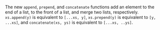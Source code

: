 The new `append`, `prepend`, and `concatenate` functions add an element to the
end of a list, to the front of a list, and merge two lists, respectively.
`xs.append(y)` is equivalent to `[...xs, y]`, `xs.prepend(y)` is equivalent to
`[y, ...xs]`, and `concatenate(xs, ys)` is equivalent to `[...xs, ..ys]`.

